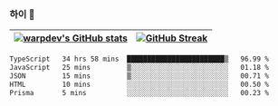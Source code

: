 
### 하이 👋
[![warpdev's GitHub stats](https://github-readme-stats.vercel.app/api?username=warpdev&show_icons=true&theme=vue-dark)](#) |[![GitHub Streak](https://github-readme-streak-stats.herokuapp.com/?user=warpdev&theme=dark)](#)
--- | --- |
<!--START_SECTION:waka-->

```txt
TypeScript   34 hrs 58 mins  ████████████████████████▒   96.99 %
JavaScript   25 mins         ▒░░░░░░░░░░░░░░░░░░░░░░░░   01.18 %
JSON         15 mins         ▒░░░░░░░░░░░░░░░░░░░░░░░░   00.71 %
HTML         10 mins         ░░░░░░░░░░░░░░░░░░░░░░░░░   00.50 %
Prisma       5 mins          ░░░░░░░░░░░░░░░░░░░░░░░░░   00.23 %
```

<!--END_SECTION:waka-->

<!--
**warpdev/warpdev** is a ✨ _special_ ✨ repository because its `README.md` (this file) appears on your GitHub profile.

Here are some ideas to get you started:

- 🔭 I’m currently working on ...
- 🌱 I’m currently learning ...
- 👯 I’m looking to collaborate on ...
- 🤔 I’m looking for help with ...
- 💬 Ask me about ...
- 📫 How to reach me: ...
- 😄 Pronouns: ...
- ⚡ Fun fact: ...
-->
